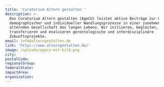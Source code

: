 ```yaml
---
title: 'Curatorium Altern gestalten '
description: >-
  Das Curatorium Altern gestalten (AgeCU) leistet aktive Beiträge zur Gestaltung
  demographischer und individueller Wandlungsprozesse in einer zunehmend
  alternden Gesellschaft des langen Lebens. Wir initiieren, begleiten,
  transferieren und evaluieren gerontologische und interdisziplinäre
  Zukunftsprojekte. 
email: info@alterngestalten.de
link: 'https://www.alterngestalten.de/'
image: /uploads/agecu-mit-bild.png
city:
postalCode:
regionalGroup:
federalState:
impactArea:
organization:
---
```


